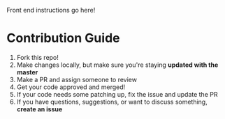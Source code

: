 Front end instructions go here!

# Contribution Guide

1. Fork this repo!
2. Make changes locally, but make sure you're staying **updated with the master**
3. Make a PR and assign someone to review
4. Get your code approved and merged!
5. If your code needs some patching up, fix the issue and update the PR
6. If you have questions, suggestions, or want to discuss something, **create an issue**